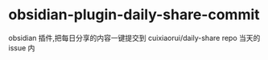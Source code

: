 # obsidian-plugin-daily-share-commit

obsidian 插件,把每日分享的内容一键提交到 cuixiaorui/daily-share repo 当天的 issue 内